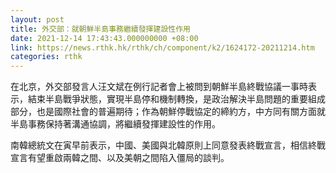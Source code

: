 ```yaml
---
layout: post
title: 外交部：就朝鮮半島事務繼續發揮建設性作用
date: 2021-12-14 17:43:43.000000000 +08:00
link: https://news.rthk.hk/rthk/ch/component/k2/1624172-20211214.htm
categories: rthk
---
```


在北京，外交部發言人汪文斌在例行記者會上被問到朝鮮半島終戰協議一事時表示，結束半島戰爭狀態，實現半島停和機制轉換，是政治解決半島問題的重要組成部分，也是國際社會的普遍期待；作為朝鮮停戰協定的締約方，中方同有關方面就半島事務保持著溝通協調，將繼續發揮建設性的作用。

南韓總統文在寅早前表示，中國、美國與北韓原則上同意發表終戰宣言，相信終戰宣言有望重啟兩韓之間、以及美朝之間陷入僵局的談判。
